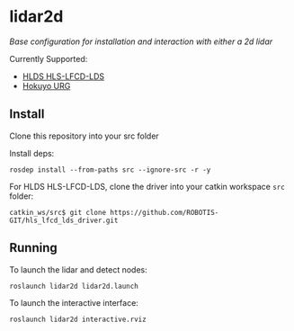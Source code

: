 # lidar2d

*Base configuration for installation and interaction with either a 2d lidar*

Currently Supported:

  - [HLDS HLS-LFCD-LDS](https://github.com/ROBOTIS-GIT/hls_lfcd_lds_driver)
  - [Hokuyo URG](http://wiki.ros.org/urg_node)


## Install

Clone this repository into your src folder

Install deps:

```
rosdep install --from-paths src --ignore-src -r -y
```

For HLDS HLS-LFCD-LDS, clone the driver into your catkin workspace `src` folder:

```
catkin_ws/src$ git clone https://github.com/ROBOTIS-GIT/hls_lfcd_lds_driver.git
```

## Running

To launch the lidar and detect nodes:

```
roslaunch lidar2d lidar2d.launch
```

To launch the interactive interface:

```
roslaunch lidar2d interactive.rviz
```
